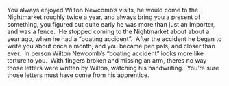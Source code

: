 You always enjoyed Wilton Newcomb’s visits, he would come to the Nightmarket roughly twice a year, and always bring you a present of something, you figured out quite early he was more than just an Importer, and was a fence.  He stopped coming to the Nightmarket about about a year ago, when he had a “boating accident”.  After the accident he began to write you about once a month, and you became pen pals, and closer than ever.  In person Wilton Newcomb’s “boating accident” looks more like torture to you.  With fingers broken and missing an arm, theres no way those letters were written by Wilton, watching his handwriting.  You’re sure those letters must have come from his apprentice.